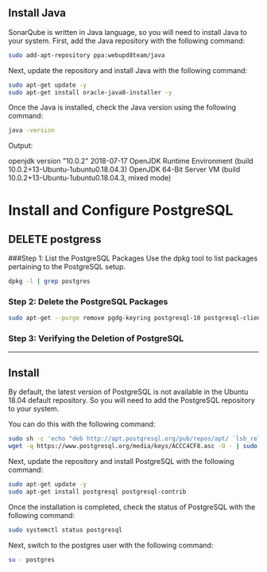 
## Install Java
SonarQube is written in Java language, so you will need to install Java to your system. First, add the Java repository with the following command:
```bash
sudo add-apt-repository ppa:webupd8team/java
```

Next, update the repository and install Java with the following command:
```bash
sudo apt-get update -y
sudo apt-get install oracle-java8-installer -y
```
Once the Java is installed, check the Java version using the following command:
```bash
java -version
```
Output:

openjdk version "10.0.2" 2018-07-17
OpenJDK Runtime Environment (build 10.0.2+13-Ubuntu-1ubuntu0.18.04.3)
OpenJDK 64-Bit Server VM (build 10.0.2+13-Ubuntu-1ubuntu0.18.04.3, mixed mode)

# Install and Configure PostgreSQL
## DELETE postgress 

###Step 1: List the PostgreSQL Packages
Use the dpkg tool to list packages pertaining to the PostgreSQL setup.
```bash
dpkg -l | grep postgres
```

### Step 2: Delete the PostgreSQL Packages
```bash
sudo apt-get --purge remove pgdg-keyring postgresql-10 postgresql-client-10 postgresql-client-common postgresql-common
```

### Step 3:  Verifying the Deletion of PostgreSQL


------------------------------------------
## Install
By default, the latest version of PostgreSQL is not available in the Ubuntu 18.04 default repository. So you will need to add the PostgreSQL repository to your system.

You can do this with the following command:
```bash
sudo sh -c 'echo "deb http://apt.postgresql.org/pub/repos/apt/ `lsb_release -cs`-pgdg main" >> /etc/apt/sources.list.d/pgdg.list'
wget -q https://www.postgresql.org/media/keys/ACCC4CF8.asc -O - | sudo apt-key add -
```
Next, update the repository and install PostgreSQL with the following command:
```bash
sudo apt-get update -y
sudo apt-get install postgresql postgresql-contrib
```
Once the installation is completed, check the status of PostgreSQL with the following command:

```bash
sudo systemctl status postgresql
```

Next, switch to the postgres user with the following command:
```bash
su - postgres
```

